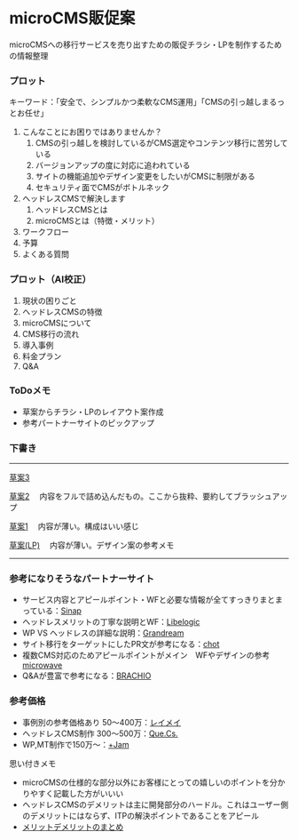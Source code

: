 # microCMS販促案

microCMSへの移行サービスを売り出すための販促チラシ・LPを制作するための情報整理


### プロット

キーワード：「安全で、シンプルかつ柔軟なCMS運用」「CMSの引っ越しまるっとお任せ」

1. こんなことにお困りではありませんか？
    1. CMSの引っ越しを検討しているがCMS選定やコンテンツ移行に苦労している
    2. バージョンアップの度に対応に追われている
    3. サイトの機能追加やデザイン変更をしたいがCMSに制限がある
    4. セキュリティ面でCMSがボトルネック
2. ヘッドレスCMSで解決します
    1. ヘッドレスCMSとは
    2. microCMSとは（特徴・メリット）
3. ワークフロー
4. 予算
5. よくある質問


### プロット（AI校正）

1. 現状の困りごと
2. ヘッドレスCMSの特徴
3. microCMSについて
4. CMS移行の流れ
5. 導入事例
6. 料金プラン
7. Q&A


### ToDoメモ

- 草案からチラシ・LPのレイアウト案作成
- 参考パートナーサイトのピックアップ


### 下書き
---
[草案3](draft/draft3.md) 

[草案2](draft/draft2.md) 　内容をフルで詰め込んだもの。ここから抜粋、要約してブラッシュアップ

[草案1](draft/draft1.md) 　内容が薄い。構成はいい感じ

[草案(LP)](draft/draft_LP.md) 　内容が薄い。デザイン案の参考メモ


---
### 参考になりそうなパートナーサイト
- サービス内容とアピールポイント・WFと必要な情報が全てすっきりまとまっている：[Sinap](https://sinap.jp/service/production/cms-introduction)
- ヘッドレスメリットの丁寧な説明とWF：[Libelogic](https://www.liberogic.jp/service/headless_cms/)
- WP VS ヘッドレスの詳細な説明：[Grandream](https://www.grandream.jp/services/website)
- サイト移行をターゲットにしたPR文が参考になる：[chot](https://chot-inc.com/service/entrusted/large-scale-site-renewal)
- 複数CMS対応のためアピールポイントがメイン　WFやデザインの参考[microwave](https://www.microwave-creative.co.jp/service/cms-construction/)
- Q&Aが豊富で参考になる：[BRACHIO](https://brachio.co.jp/flow)

### 参考価格
- 事例別の参考価格あり 50～400万：[レイメイ](https://raymay-sol.co.jp/service/cms/)
- ヘッドレスCMS制作 300～500万：[Que.Cs.](https://que-cs.com/price/)
- WP,MT制作で150万～：[+Jam](https://plusjam.jp/service/website)


思い付きメモ
- microCMSの仕様的な部分以外にお客様にとっての嬉しいのポイントを分かりやすく記載した方がいいい
- ヘッドレスCMSのデメリットは主に開発部分のハードル。これはユーザー側のデメリットにはならず、ITPの解決ポイントであることをアピール
- [メリットデメリットのまとめ](merideme.md)

